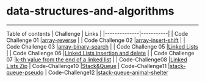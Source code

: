 # data-structures-and-algorithms
---
Table of contents
| Challenge    | Links     |
|--------------|-----------|
| Code Challenge 01 |[array-reverse](./code-challenge01)      |
| Code Challenge 02     |[array-insert-shift](./challenge02)  |
| Code Challenge 03     |[array-binary-search](./challenge03)   |
| Code Challenge 05     |[Linked Lists](./code-challenge-05)   |
| Code Challenge 06     |[Linked Lists insertion and delete](./code-callenge06)   |
| Code Challenge 07     |[k-th value from the end of a linked list](./CodeChallenge07)   |
| Code-Challenge08     |[Linked Lists Zip](./codechallenge08)
| Code-Challenge10     |[Stack&Queue](./codechallenge10)
| Code-Challenge11     |[stack-queue-pseudo](./CodeChallenge11)
| Code-Challenge12     |[stack-queue-animal-shelter](./codechallenge12)



